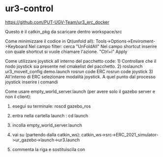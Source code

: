 # ur3-control

https://github.com/PUT-UGV-Team/ur3_erc_docker

Questo è il catkin_pkg da scaricare dentro workspace/src

Come minimizzare il codice in Qt(unfold all):
Tools->Options->Enviroment->Keyboard
Nel campo filter: cerca "UnFoldAll"
Nel campo shortcut inserire con quale shortcut si vuole chiamare l'azione. "Ctrl+ì"
Apply


Come utilizzare joystick all interno del pacchetto code:
1)
Controllare che il nodo joystick sia presente nel cmakelist del pacchetto.
2)
roslaunch ur3_moveit_config demo.launch
rosrun code ERC
rosrun code joystick
3)
All'interno di ERC selezionare modalità joystick. A quel punto dal processo joystick inserire i comandi


Come usare empty_world_server.launch (per avere solo il gazebo server e non il client):

1) esegui su terminale:  roscd gazebo_ros

2) entra nella cartella launch : cd launch

3) incolla empty_world_server.launch

4) vai su (partendo dalla catkin_ws): catkin_ws->src->ERC_2021_simulator->ur_gazebo->launch->ur3.launch

5) commenta la riga  <include file="$(find gazebo_ros)/launch/empty_world.launch"> e sostituiscila con <include file="$(find gazebo_ros)/launch/empty_world_server.launch">
   
